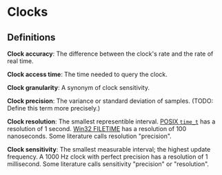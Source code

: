 # Clocks

## Definitions

**Clock accuracy**: The difference between the clock's rate and the rate of real
time.

**Clock access time**: The time needed to query the clock.

**Clock granularity**: A synonym of clock sensitivity.

**Clock precision**: The variance or standard deviation of samples. (TODO:
Define this term more precisely.)

**Clock resolution**: The smallest representible interval. [POSIX `time_t`][1] has a
resolution of 1 second. [Win32 FILETIME][2] has a resolution of 100 nanoseconds.
Some literature calls resolution "precision".

**Clock sensitivity**: The smallest measurable interval; the highest update
frequency. A 1000 Hz clock with perfect precision has a resolution of 1
millisecond. Some literature calls sensitivity "precision" or "resolution".

[1]: http://pubs.opengroup.org/onlinepubs/9699919799/basedefs/sys_types.h.html
[2]: https://docs.microsoft.com/en-gb/windows/desktop/api/minwinbase/ns-minwinbase-filetime
